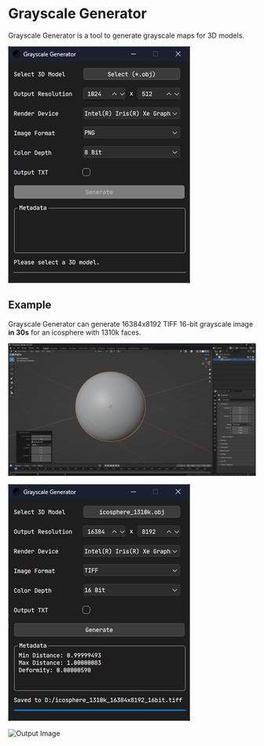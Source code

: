 # Grayscale Generator
Grayscale Generator is a tool to generate grayscale maps for 3D models.

<img src="picture\screenshot.png" alt="Screenshot of Grayscale Generator"  />

## Example

Grayscale Generator can generate 16384x8192 TIFF 16-bit grayscale image **in 30s** for an icosphere with 1310k faces.

![Blender Screenshot](picture/example_blender.png)

![Grayscale Generator Screenshot](picture/example_screenshot.png)

![Output Image](picture/icosphere_output.png)
